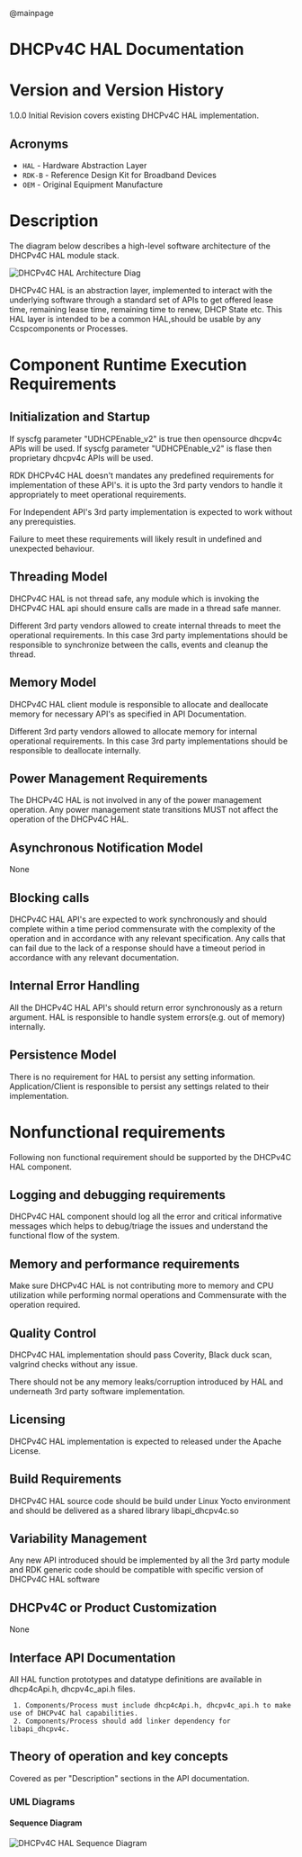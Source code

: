 @mainpage

# DHCPv4C HAL Documentation

# Version and Version History


1.0.0 Initial Revision covers existing DHCPv4C HAL implementation.

## Acronyms

- `HAL` \- Hardware Abstraction Layer
- `RDK-B` \- Reference Design Kit for Broadband Devices
- `OEM` \- Original Equipment Manufacture

# Description
The diagram below describes a high-level software architecture of the DHCPv4C HAL module stack.

![DHCPv4C HAL Architecture Diag](images/DHCPv4C_HAL_Architetcture.png)

DHCPv4C HAL is an abstraction layer, implemented to interact with the underlying software through a standard set of APIs to get offered lease time, remaining lease time, remaining time to renew, DHCP State etc.
This HAL layer is intended to be a common HAL,should be usable by any Ccspcomponents or Processes.

# Component Runtime Execution Requirements

## Initialization and Startup

If syscfg parameter "UDHCPEnable_v2" is true then opensource dhcpv4c APIs will be used.
If syscfg parameter "UDHCPEnable_v2" is flase then proprietary dhcpv4c APIs will be used.

RDK DHCPv4C HAL doesn't mandates any predefined requirements for implementation of these API's. it is upto the
3rd party vendors to handle it appropriately to meet operational requirements.

For Independent API's 3rd party implementation is expected to work without any prerequisties.

Failure to meet these requirements will likely result in undefined and unexpected behaviour.

## Threading Model

DHCPv4C HAL is not thread safe, any module which is invoking the DHCPv4C HAL api should ensure calls are made in a thread safe manner.

Different 3rd party vendors allowed to create internal threads to meet the operational requirements. In this case 3rd party implementations
should be responsible to synchronize between the calls, events and cleanup the thread.

## Memory Model

DHCPv4C HAL client module is responsible to allocate and deallocate memory for necessary API's as specified in API Documentation.

Different 3rd party vendors allowed to allocate memory for internal operational requirements. In this case 3rd party implementations
should be responsible to deallocate internally.

## Power Management Requirements

The DHCPv4C HAL is not involved in any of the power management operation.
Any power management state transitions MUST not affect the operation of the DHCPv4C HAL.

## Asynchronous Notification Model
None

## Blocking calls

DHCPv4C HAL API's are expected to work synchronously and should complete within a time period commensurate with the complexity of the operation and in accordance with any relevant specification.
Any calls that can fail due to the lack of a response should have a timeout period in accordance with any relevant documentation.

## Internal Error Handling

All the DHCPv4C HAL API's should return error synchronously as a return argument. HAL is responsible to handle system errors(e.g. out of memory) internally.

## Persistence Model

There is no requirement for HAL to persist any setting information. Application/Client is responsible to persist any settings related to their implementation.


# Nonfunctional requirements

Following non functional requirement should be supported by the DHCPv4C HAL component.

## Logging and debugging requirements

DHCPv4C HAL component should log all the error and critical informative messages which helps to debug/triage the issues and understand the functional flow of the system.

## Memory and performance requirements

Make sure DHCPv4C HAL is not contributing more to memory and CPU utilization while performing normal operations and Commensurate with the operation required.


## Quality Control

DHCPv4C HAL implementation should pass Coverity, Black duck scan, valgrind checks without any issue.

There should not be any memory leaks/corruption introduced by HAL and underneath 3rd party software implementation.


## Licensing

DHCPv4C HAL implementation is expected to released under the Apache License.

## Build Requirements

DHCPv4C HAL source code should be build under Linux Yocto environment and should be delivered as a shared library libapi_dhcpv4c.so

## Variability Management

Any new API introduced should be implemented by all the 3rd party module and RDK generic code should be compatible with specific version of DHCPv4C HAL software

## DHCPv4C or Product Customization

None

## Interface API Documentation

All HAL function prototypes and datatype definitions are available in dhcp4cApi.h, dhcpv4c_api.h files.

     1. Components/Process must include dhcp4cApi.h, dhcpv4c_api.h to make use of DHCPv4C hal capabilities.
     2. Components/Process should add linker dependency for libapi_dhcpv4c.

## Theory of operation and key concepts

Covered as per "Description" sections in the API documentation.

### UML Diagrams

#### Sequence Diagram

![DHCPv4C HAL Sequence Diagram](images/DHCPv4C_HAL_Sequence_Diagram.png)

